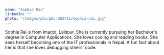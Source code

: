```yaml
---
name: "Sophia Rai"
linkedIn: ""
photo: "/images/pbc/pbc-202411/sophia-rai.jpg"
---
```


Sophia Rai is from Imadol, Lalitpur. She is currently pursuing her Bachelor's degree in Computer Applications. She loves coding and reading books. She sees herself becoming one of the IT professionals in Nepal. A fun fact about her is that she loves debugging others' code.
